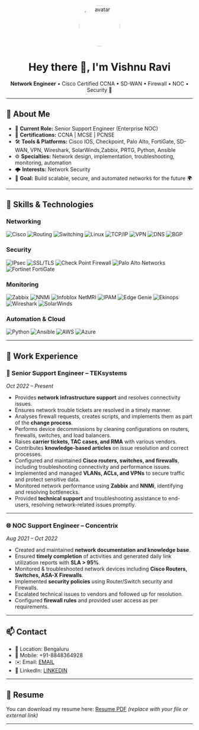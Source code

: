 <!--
  Replace:
   - YOUR_NAME -> your full name
   - GITHUB_USERNAME -> your GitHub username (this file must live in a repo named exactly this)
   - PROFILE_PICTURE_URL -> URL to your avatar (optional)
   - SHORT_BIO, LOCATION, EMAIL, LINKEDIN, WEBSITE -> your info
   - Update Certifications, Tools, Interests, Projects as needed
-->

<div align="center">
  <img src="PROFILE_PICTURE_URL" alt="avatar" width="110" style="border-radius:50%"/>
  <h1>Hey there 👋, I'm <b>Vishnu Ravi</b></h1>
  <p><strong>Network Engineer</strong> • Cisco Certified CCNA • SD-WAN • Firewall • NOC • Security 🚀</p>
</div>

---

## 📌 About Me
- 🔹 **Current Role:** Senior Support Engineer (Enterprise NOC)  
- 🧾 **Certifications:** CCNA | MCSE |  PCNSE
- 🛠 **Tools & Platforms:** Cisco IOS, Checkpoint, Palo Alto, FortiGate, SD-WAN, VPN, Wireshark, SolarWinds,Zabbix, PRTG, Python, Ansible  
- ⚙️ **Specialties:** Network design, implementation, troubleshooting, monitoring, automation  
- 🌩 **Interests:**  Network Security 
- 🎯 **Goal:** Build scalable, secure, and automated networks for the future 🌍

---

## 🧰 Skills & Technologies

### Networking
![Cisco](https://img.shields.io/badge/Cisco-0072C6?style=for-the-badge&logo=cisco)
![Routing](https://img.shields.io/badge/Routing-0A7FFF?style=for-the-badge)
![Switching](https://img.shields.io/badge/Switching-FF7A00?style=for-the-badge)
![Linux](https://img.shields.io/badge/Linux-FCC624?style=for-the-badge&logo=linux&logoColor=black) 
![TCP/IP](https://img.shields.io/badge/TCP%2FIP-000000?style=for-the-badge&logo=data-transfer-protocol&logoColor=white) 
![VPN](https://img.shields.io/badge/VPN-00599C?style=for-the-badge&logo=openvpn&logoColor=white)
![DNS](https://img.shields.io/badge/DNS-66C7F4?style=for-the-badge&logo=cloudflare&logoColor=white)
![BGP](https://img.shields.io/badge/BGP-F05032?style=for-the-badge&logo=ip-address&logoColor=white)

### Security 
![IPsec](https://img.shields.io/badge/IPsec-000000?style=for-the-badge&logo=ipsec&logoColor=white) 
![SSL/TLS](https://img.shields.io/badge/SSL%2FTLS-3046A6?style=for-the-badge&logo=openssl&logoColor=white)
![Check Point Firewall](https://img.shields.io/badge/Check%20Point-52B350?style=for-the-badge&logo=checkpoint&logoColor=white) 
![Palo Alto Networks](https://img.shields.io/badge/Palo%20Alto%20Networks-006699?style=for-the-badge&logo=palo-alto-networks&logoColor=white) 
![Fortinet FortiGate](https://img.shields.io/badge/Fortinet%20FortiGate-FF2200?style=for-the-badge&logo=fortinet&logoColor=white)

### Monitoring
![Zabbix](https://img.shields.io/badge/Zabbix-E53221?style=for-the-badge&logo=zabbix&logoColor=white) 
![NNMi](https://img.shields.io/badge/NNMi-007A3B?style=for-the-badge&logo=microfocus&logoColor=white) 
![Infoblox NetMRI](https://img.shields.io/badge/Infoblox%20NetMRI-00A9E0?style=for-the-badge&logo=infoblox&logoColor=white) 
![IPAM](https://img.shields.io/badge/IPAM-4A90E2?style=for-the-badge&logo=ip-address&logoColor=white) 
![Edge Genie](https://img.shields.io/badge/Edge%20Genie-000000?style=for-the-badge&logo=nodedotjs&logoColor=white) 
![Ekinops](https://img.shields.io/badge/Ekinops-FF5500?style=for-the-badge&logo=fiber-optic-cable&logoColor=white)
![Wireshark](https://img.shields.io/badge/Wireshark-0078D4?style=for-the-badge)
![SolarWinds](https://img.shields.io/badge/SolarWinds-FFB000?style=for-the-badge)

### Automation & Cloud
![Python](https://img.shields.io/badge/Python-3776AB?style=for-the-badge&logo=python)
![Ansible](https://img.shields.io/badge/Ansible-EE0000?style=for-the-badge&logo=ansible)
![AWS](https://img.shields.io/badge/AWS-232F3E?style=for-the-badge&logo=amazonaws)
![Azure](https://img.shields.io/badge/Azure-0078D4?style=for-the-badge&logo=microsoftazure)

---

## 💼 Work Experience

### 🚀 Senior Support Engineer – **TEKsystems**  
*Oct 2022 – Present*  

- Provides **network infrastructure support** and resolves connectivity issues.  
- Ensures network trouble tickets are resolved in a timely manner.  
- Analyses firewall requests, creates scripts, and implements them as part of the **change process**.  
- Performs device decommissions by cleaning configurations on routers, firewalls, switches, and load balancers.  
- Raises **carrier tickets, TAC cases, and RMA** with various vendors.  
- Contributes **knowledge-based articles** on issue resolution and correct processes.  
- Configured and maintained **Cisco routers, switches, and firewalls**, including troubleshooting connectivity and performance issues.  
- Implemented and managed **VLANs, ACLs, and VPNs** to secure traffic and protect sensitive data.  
- Monitored network performance using **Zabbix** and **NNMi**, identifying and resolving bottlenecks.  
- Provided **technical support** and troubleshooting assistance to end-users, resolving network-related issues promptly.  

---

### 🌐 NOC Support Engineer – **Concentrix**  
*Aug 2021 – Oct 2022*  
  
- Created and maintained **network documentation and knowledge base**.  
- Ensured **timely completion** of activities and generated daily link utilization reports with **SLA > 95%**.  
- Monitored & troubleshooted network devices including **Cisco Routers, Switches, ASA-X Firewalls**.  
- Implemented **security policies** using Router/Switch security and Firewalls.  
- Escalated technical issues to vendors and followed up for resolution.  
- Configured **firewall rules** and provided user access as per requirements.  


---

## 📫 Contact
- 📍 Location: Bengaluru  
- 📱 Mobile: +91-8848364928
- ✉️ Email: [EMAIL](vishnu310597@gmail.com)  
- 🔗 LinkedIn: [LINKEDIN](https://linkedin.com/in/https://www.linkedin.com/in/vishnu-ravi-b386a9152/)  

---

## 🧾 Resume
You can download my resume here: [Resume PDF]([./Resume.pdf](https://drive.google.com/file/d/1GA-KKPjdXeFK3M6nqJYt8qPh4i0_iH-v/view?usp=sharing)) *(replace with your file or external link)*

---



